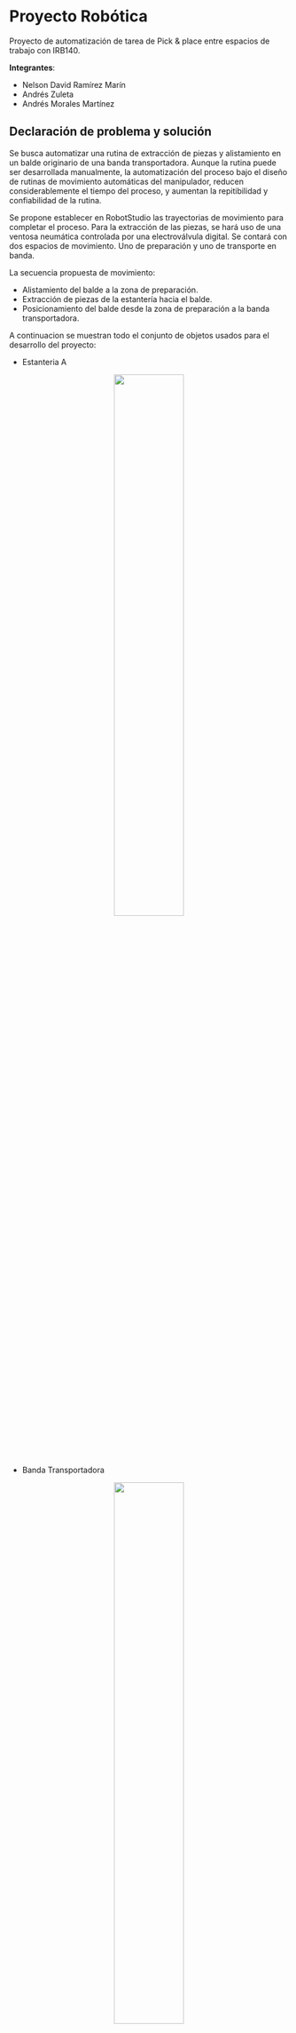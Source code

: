 # Proyecto Robótica 
Proyecto de automatización de tarea de Pick & place entre espacios de trabajo con IRB140.

**Integrantes**: 
* Nelson David Ramírez Marín
* Andrés Zuleta 
* Andrés Morales Martínez 

## Declaración de problema y solución
Se busca automatizar una rutina de extracción de piezas y alistamiento en un balde originario de una banda transportadora. Aunque la rutina puede ser desarrollada manualmente, la automatización del proceso bajo el diseño de rutinas de movimiento automáticas del manipulador, reducen considerablemente el tiempo del proceso, y aumentan la repitibilidad y confiabilidad de la rutina. 

Se propone establecer en RobotStudio las trayectorias de movimiento para completar el proceso. Para la extracción de las piezas, se hará uso de una ventosa neumática controlada por una electroválvula digital. Se contará con dos espacios de movimiento. Uno de preparación y uno de transporte en banda. 

La secuencia propuesta de movimiento: 
- Alistamiento del balde a la zona de preparación.
- Extracción de piezas de la estantería hacia el balde.
- Posicionamiento del balde desde la zona de preparación a la banda transportadora.

A continuacion se muestran todo el conjunto de objetos usados para el desarrollo del proyecto:

- Estanteria A  

<p align="center">
<img margin="auto" src="https://github.com/mora200217/proyecto-rob/blob/master/Imagenes%20proyecto%20robotica/Estanteria%20A%20real.jpeg" width="50%"/> 
</p> 

- Banda Transportadora
  
<p align="center">
<img margin="auto" src="https://github.com/mora200217/proyecto-rob/blob/master/Imagenes%20proyecto%20robotica/Banda%20transportadora.jpeg" width="50%"/> 
</p> 

- Balde usado
  
<p align="center">
<img margin="auto" src="https://github.com/mora200217/proyecto-rob/blob/master/Imagenes%20proyecto%20robotica/Balde%20real.jpeg" width="50%"/> 
</p> 

- Herramienta usada y acoplada al brazo_1

<p align="center">
<img margin="auto" src="https://github.com/mora200217/proyecto-rob/blob/master/Imagenes%20proyecto%20robotica/Herramienta%20utilizada%20real%20y%20acoplada_1.jpeg" width="50%"/> 
</p> 

- Herramienta usada y acoplada al brazo_2

<p align="center">
<img margin="auto" src="https://github.com/mora200217/proyecto-rob/blob/master/Imagenes%20proyecto%20robotica/Herramienta%20utilizada%20real%20y%20acoplada_2.jpeg" width="50%"/> 
</p> 

- Piezas utilizadas (6)

<p align="center">
<img margin="auto" src="https://github.com/mora200217/proyecto-rob/blob/master/Imagenes%20proyecto%20robotica/Piezas%20utilizadas.jpeg" width="50%"/> 
</p> 


## Diseño de Herramienta 

En este apartado se muestra la descripción, planos y fotografías del gripper diseñado y sus piezas para el proceso de alistamiento asi como de la herramienta porta ventosas creada para la tarea de alistamiento como se muestran en las siguientes figuras de esta seccion:

- Planos de la herramienta_1

<p align="center">
<img margin="auto" src="https://github.com/mora200217/proyecto-rob/blob/master/Imagenes%20proyecto%20robotica/Plano%20herramienta_1.PNG" width="50%"/> 
</p>   

-Planos de la herramienta_2

<p align="center">
<img margin="auto" src="https://github.com/mora200217/proyecto-rob/blob/master/Imagenes%20proyecto%20robotica/Plano%20herramienta_2.PNG" width="50%"/> 
</p> 

- Modelado herramienta completa sin gancho ni ventosa
  
<p align="center">
<img margin="auto" src="https://github.com/mora200217/proyecto-rob/blob/master/Imagenes%20proyecto%20robotica/Modelado%20herramienta%20semicompleta.jpeg" width="50%"/> 
</p> 


- Modelado herramienta completa con gancho y ventosa


<p align="center">
<img margin="auto" src="https://github.com/mora200217/proyecto-rob/blob/master/Imagenes%20proyecto%20robotica/Modelado%20herramienta%20completa%20simulacion.jpeg" width="50%"/> 
</p> 



## Rutina en RAPID

En primer lugar en RoboStudio se muestra el modelo de todos los elementos que intervienen en el proceso planteado, lo cual se muestra en la siguiente figura:

<p align="center">
<img margin="auto" src="https://github.com/mora200217/proyecto-rob/blob/master/Imagenes%20proyecto%20robotica/Objetos_intervienen_worksapce.PNG" width="50%"/> 
</p> 



Para el desarrollo del RAPID se inicio en crear 3 workobjects, uno que seria referente al gancho_banda, otro que seria de la ventosa_estanteria y otro referente al punto en donde se dejaria la pieza en el balde para 2 configuraciones diferente dependiendo la rutina ejecutada anteriormente. De acuerdo a estos 4 workobjects se diseñaron unos Paths, 5 para ser exactos, en donde el primero llamado "Home" es referente a que precisamente todas las articulaciones del robot esten en ceros. Para el Path llamado "Path_agarrar_balde_inicio" describe la traayectoria en donde el robot se acerca al balde, lo agarra con el gancho, y lo deja en el piso. Para el Path llamdado "Path_primeras_tres" representa la trayectoria en donde la ventosa gracias a la valvula hara el proceso de succion y no succion succionando y dejando de succionar para transladar y soltar las piezas en el balde siendo estas 3 primeras posiciones los lugares de arriba, izquierda y derecha y medio a la izquierda. Para el Path  "Path_segundas_tres" describe la misma trayectoria pero para las otras 3 posiciones que son medio a la derecha, abajo izquierda y abajo derecha. Para el Path "Path_dejar_balde_final" se realiza la trayectoria en donde el balde con las piezas con recogidos nuevamente con el gancho por el robot para luego ser llevados otra vez a la banda y ser dejados alli.

"Path_agarrar_balde_inicio":

<p align="center">
<img margin="auto" src="https://github.com/mora200217/proyecto-rob/blob/master/Imagenes%20proyecto%20robotica/Path_agarrar_balde_inicio.PNG" width="50%"/> 
</p> 

"Path_primeras_tres":

<p align="center">
<img margin="auto" src="https://github.com/mora200217/proyecto-rob/blob/master/Imagenes%20proyecto%20robotica/Path_primeras_tres.PNG" width="50%"/> 
</p> 

 "Path_segundas_tres":

<p align="center">
<img margin="auto" src="https://github.com/mora200217/proyecto-rob/blob/master/Imagenes%20proyecto%20robotica/Path_segundas_tres.PNG" width="50%"/> 
</p> 

"Path_dejar_balde_final"

<p align="center">
<img margin="auto" src="https://github.com/mora200217/proyecto-rob/blob/master/Imagenes%20proyecto%20robotica/Path_dejar_balde_final.PNG" width="50%"/> 
</p> 

Estando aqui el codigo RAPID comentado sobre las caracteristicas de los Paths anteriormente mencionados en el main

<p align="center">
<img margin="auto" src="https://github.com/mora200217/proyecto-rob/blob/master/Imagenes%20proyecto%20robotica/Rapid_main.PNG" width="50%"/> 
</p> 


## Proceso de calibración y ejecución

En la realización del proyecto no hubo mayores inconvenientes relacionados a RobotStudio pero a la hora de realizar lo mismo fisicamente se generaron algunos inconvenientes relacionados al la posicion de los puntos, por lo que la calibracion hecha solo fue usar jogging en los puntos problematicos para obtener sus coordenadas y tambien como otra alternativa ir moviendo el workobject de la estanteria como los workobjects de dejar la pieza en el blade dependiendo si era para las 3 primeras primeras posiciones, o para las otras 3.


## Comparación tiempo de alistamiento manual y operación automatizada

Para este apartado se hicieron 2 procedimientos segun los indicados, primero se midio en tiempo cuanto se demoraría un integrante del grupo en ejecutar las mismas trayectorias teniendo este una velocidad constante a la del promedio de velocidades eque existen entre los puntos del robot y ademas siguiendo de cierta forma los puntos de las rutinas que hacia el robot. Teniendo como resultado que se demoraria, como se ve en el video alistamiento manual Path_primeras_tres, 37 segundos para las primeras 3 posiciones y de acuerdo al video alistamiento manual Path_segundas_tres, 28 segundos para las otras 3 posiciones 

 - Video alistamiento manual Path_primeras_tres

   * https://youtu.be/I_ztmLPLh1E

 - Video alistamiento manual Path_segundas_tres

   * https://youtu.be/c2UgFJ2A1XM

Y seguidamente se midio la velocidad que existia entre la trayectoria completa de tomar las 3 primeras piezas y luego tomar las otras 3, para ver si existe alguna variación en estos tiempos que relativamente debererian ser muy similares, teniendo como resultado que para las primeras 3 piezas se demoro 55 segundos minutos y para las otras 3 piezas se demoro 56 segundos segun lo recopilado en el video de demostracion completo de forma fisica, lo que resulta en que las rutinas de coger y dejar las piezas en el balde, en los 2 casos son muy similares a como se esperaba para el proceso.


## Demostración de funcionamiento 

Aqui se muestra el funcionamiento completo de la para las rutinas donde en el primera instancia se muestra el robot llegando a las primeras 3 posiciones y luego llegando a las otras 3 posiciones donde en cada posicion se encuentra una figura diferente, todo fisicamente

 - Video completo

   *

Aqui se muestra el funcionamiento completo de la para las rutinas donde en el primera instancia se muestra el robot llegando a las primeras 3 posiciones y luego llegando a las otras 3 posiciones donde en cada posicion se encuentra una figura diferente, todo en simulacion en RobotStudio

 - Simulación 3 primeras posiciones

   * https://youtu.be/wz9IZnBNGRQ

 - Simulacion 3 segundas posiciones

   * https://youtu.be/LEoH4QJWPf4
